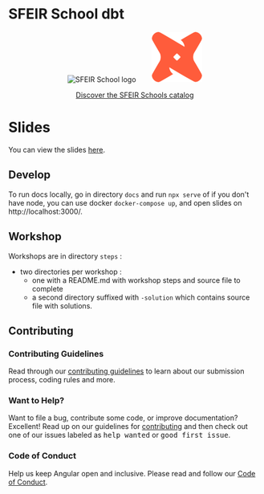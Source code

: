 # SFEIR School dbt

<div style="text-align:center">
 <img height="100em" src="./docs/assets/images/sfeir-school-logo.png" alt="SFEIR School logo">
 <img height="100em" style="margin-left:2em" src="./docs/assets/images/dbt.png" alt="dbt Logo">

<br/>

[Discover the SFEIR Schools catalog](https://www.sfeir.com/fr/le-contenus-dexperts-de-la-technologie-et-de-linnovation/formation-gratuite-avec-nos-experts/catalogue-de-sfeir-school/)

</div>

# Slides

You can view the slides [here](https://sfeir-open-source.github.io/sfeir-school-dbt/).

## Develop

To run docs locally, go in directory `docs` and run `npx serve` of if you don't have node, you can use docker `docker-compose up`, and open slides on http://localhost:3000/.

## Workshop

Workshops are in directory `steps` : 
* two directories per workshop :
  * one with a README.md with workshop steps and source file to complete
  * a second directory suffixed with `-solution` which contains source file with solutions.

## Contributing

### Contributing Guidelines

Read through our [contributing guidelines][contributing] to learn about our submission process, coding rules and more.

### Want to Help?

Want to file a bug, contribute some code, or improve documentation? Excellent! Read up on our guidelines for [contributing][contributing] and then check out one of our issues labeled as <kbd>help wanted</kbd> or <kbd>good first issue</kbd>.

### Code of Conduct

Help us keep Angular open and inclusive. Please read and follow our [Code of Conduct][codeofconduct].

[contributing]: CONTRIBUTING.md
[codeofconduct]: https://github.com/sfeir-open-source/code-of-conduct/blob/master/CODE_OF_CONDUCT.md
